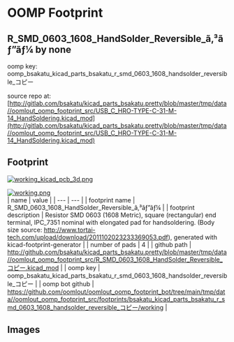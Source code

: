 # OOMP Footprint  
## R_SMD_0603_1608_HandSolder_Reversible_ã‚³ãƒ”ãƒ¼  by none  
  
oomp key: oomp_bsakatu_kicad_parts_bsakatu_r_smd_0603_1608_handsolder_reversible_コピー  
  
source repo at: [http://gitlab.com/bsakatu/kicad_parts_bsakatu.pretty/blob/master/tmp/data//oomlout_oomp_footprint_src/USB_C_HRO-TYPE-C-31-M-14_HandSoldering.kicad_mod](http://gitlab.com/bsakatu/kicad_parts_bsakatu.pretty/blob/master/tmp/data//oomlout_oomp_footprint_src/USB_C_HRO-TYPE-C-31-M-14_HandSoldering.kicad_mod)  
## Footprint  
  
[![working_kicad_pcb_3d.png](working_kicad_pcb_3d_600.png)](working_kicad_pcb_3d.png)  
  
[![working.png](working_600.png)](working.png)  
| name | value | 
| --- | --- | 
| footprint name | R_SMD_0603_1608_HandSolder_Reversible_ã‚³ãƒ”ãƒ¼ | 
| footprint description | Resistor SMD 0603 (1608 Metric), square (rectangular) end terminal, IPC_7351 nominal with elongated pad for handsoldering. (Body size source: http://www.tortai-tech.com/upload/download/2011102023233369053.pdf), generated with kicad-footprint-generator | 
| number of pads | 4 | 
| github path | http://github.com/bsakatu/kicad_parts_bsakatu.pretty/blob/master/tmp/data//oomlout_oomp_footprint_src/R_SMD_0603_1608_HandSolder_Reversible_コピー.kicad_mod | 
| oomp key | oomp_bsakatu_kicad_parts_bsakatu_r_smd_0603_1608_handsolder_reversible_コピー | 
| oomp bot github | https://github.com/oomlout/oomlout_oomp_footprint_bot/tree/main/tmp/data//oomlout_oomp_footprint_src/footprints/bsakatu_kicad_parts_bsakatu_r_smd_0603_1608_handsolder_reversible_コピー/working | 
## Images  
